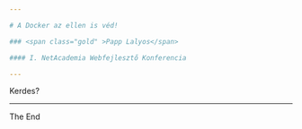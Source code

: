 ```yaml
---

# A Docker az ellen is véd!

### <span class="gold" >Papp Lalyos</span>

#### I. NetAcademia Webfejlesztő Konferencia

---
```


Kerdes?

---

The End
